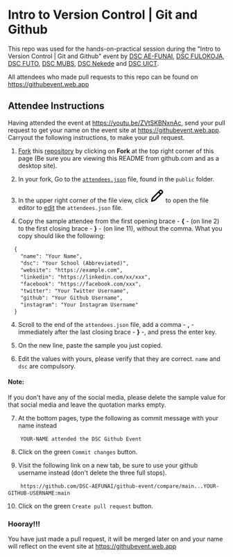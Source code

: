 # Intro to Version Control | Git and Github

This repo was used for the hands-on-practical session during the "Intro to Version Control | Git and Github" event by [DSC AE-FUNAI](https://dsc.community.dev/federal-university-ndufu-alike-ikwo-funai/), [DSC FULOKOJA](https://dsc.community.dev/federal-university-lokoja-kogi-state/), [DSC FUTO](https://dsc.community.dev/federal-university-of-technology-owerri/), [DSC MUBS](https://dsc.community.dev/makerere-university-business-school/), [DSC Nekede](https://dsc.community.dev/federal-polytechnic-nekede/) and [DSC UICT](https://dsc.community.dev/uganda-institute-of-information-and-communications-technology/).

All attendees who made pull requests to this repo can be found on https://githubevent.web.app

## Attendee Instructions
Having attended the event at https://youtu.be/ZVtSKBNxnAc, send your pull request to get your name on the event site at https://githubevent.web.app. Carryout the following instructions, to make your pull request.

1. [Fork](https://docs.github.com/en/free-pro-team@latest/github/getting-started-with-github/fork-a-repo) this [repository](https://github.com/DSC-AEFUNAI/github-event) by clicking on **Fork** at the top right corner of this page (Be sure you are viewing this README from github.com and as a desktop site).

2. In your fork, Go to the [`attendees.json`](public/attendees.json) file, found in the `public` folder.

3. In the upper right corner of the file view, click ![edit icon](edit-icon.svg) to open the file editor to [edit](https://docs.github.com/en/free-pro-team@latest/github/managing-files-in-a-repository/editing-files-in-your-repository) the `attendees.json` file.

3. Copy the sample attendee from the first opening brace - **{** - (on line 2) to the first closing brace - **}** - (on line 11), without the comma. What you copy should like the following: 
```
  {
    "name": "Your Name",
    "dsc": "Your School (Abbreviated)",
    "website": "https://example.com",
    "linkedin": "https://linkedin.com/xx/xxx",
    "facebook": "https://facebook.com/xxx",
    "twitter": "Your Twitter Username",
    "github": "Your Github Username",
    "instagram": "Your Instagram Username"
  }
```

4. Scroll to the end of the `attendees.json` file, add a comma - **,** - immediately after the last closing brace - **}** -, and press the enter key.

5. On the new line, paste the sample you just copied.

6. Edit the values with yours, please verify that they are correct. `name` and `dsc` are compulsory.  

#### Note:  
If you don't have any of the social media, please delete the sample value for that social media and leave the quotation marks empty.

7. At the bottom pages, type the following as commit message with your name instead
```
    YOUR-NAME attended the DSC Github Event
```

8. Click on the green `Commit changes` button.

9. Visit the following link on a new tab, be sure to use your github username instead (don't delete the three full stops).
```
    https://github.com/DSC-AEFUNAI/github-event/compare/main...YOUR-GITHUB-USERNAME:main
```

10. Click on the green `Create pull request` button.

### Hooray!!!
You have just made a pull request, it will be merged later on and your name will reflect on the event site at https://githubevent.web.app